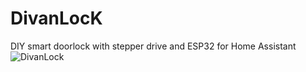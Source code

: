 # DivanLocK
DIY smart doorlock with stepper drive and ESP32 for Home Assistant
![DivanLock](https://github.com/Gura73/DivanLocK/assets/85553076/20f4965a-2ff9-4a40-b561-9a405099964c)
